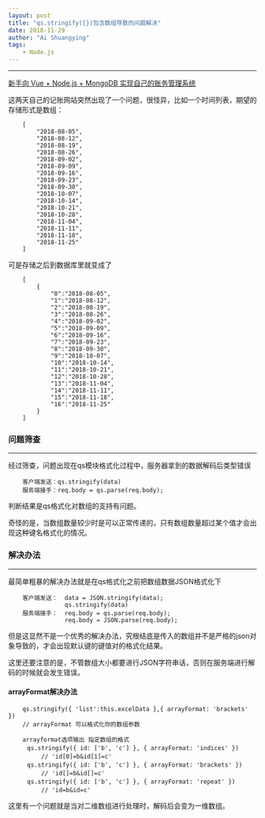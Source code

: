 ```yaml
---
layout: post
title: "qs.stringify({})包含数组导致的问题解决"
date: 2018-11-29
author: "Ai Shuangying"
tags:
	- Node.js
---
```


----------

[新手向 Vue + Node.js + MongoDB 实现自己的账务管理系统](https://github.com/AiYooooo/Ai-Finance)

这两天自己的记账网站突然出现了一个问题，很怪异，比如一个时间列表，期望的存储形式是数组：

```
	[
		"2018-08-05", 
        "2018-08-12", 
        "2018-08-19", 
        "2018-08-26", 
        "2018-09-02", 
        "2018-09-09", 
        "2018-09-16", 
        "2018-09-23", 
        "2018-09-30", 
        "2018-10-07", 
        "2018-10-14", 
        "2018-10-21", 
        "2018-10-28", 
        "2018-11-04", 
        "2018-11-11", 
        "2018-11-18", 
        "2018-11-25"
	]
```

可是存储之后到数据库里就变成了 

```
	[
		{
			"0":"2018-08-05", 
	        "1":"2018-08-12", 
	        "2":"2018-08-19", 
	        "3":"2018-08-26", 
	        "4":"2018-09-02", 
	        "5":"2018-09-09", 
	        "6":"2018-09-16", 
	        "7":"2018-09-23", 
	        "8":"2018-09-30", 
	        "9":"2018-10-07", 
	        "10":"2018-10-14", 
	        "11":"2018-10-21", 
	        "12":"2018-10-28", 
	        "13":"2018-11-04", 
	        "14":"2018-11-11", 
	        "15":"2018-11-18", 
	        "16":"2018-11-25"
	    }
	]
```


### 问题筛查
-------------

经过筛查，问题出现在qs模块格式化过程中，服务器拿到的数据解码后类型错误

```
	客户端发送：qs.stringify(data)
	服务端接手：req.body = qs.parse(req.body);
```

判断结果是qs格式化对数组的支持有问题。

奇怪的是，当数组数量较少时是可以正常传递的，只有数组数量超过某个值才会出现这种键名格式化的情况。

### 解决办法
-------------

最简单粗暴的解决办法就是在qs格式化之前把数组数据JSON格式化下

```
	客户端发送：	data = JSON.stringify(data);
				qs.stringify(data)
	服务端接手：	req.body = qs.parse(req.body);
				req.body = JSON.parse(req.body);
```

但是这显然不是一个优秀的解决办法，究根结底是传入的数组并不是严格的json对象导致的，才会出现默认键的键值对的格式化结果。

这里还要注意的是，不管数组大小都要进行JSON字符串话，否则在服务端进行解码的时候就会发生错误。

#### arrayFormat解决办法

```
	qs.stringify({ 'list':this.excelData },{ arrayFormat: 'brackets' })
	// arrayFormat 可以格式化你的数组参数

	arrayformat选项输出 指定数组的格式
　　	qs.stringify({ id: ['b', 'c'] }, { arrayFormat: 'indices' })
　　		// 'id[0]=b&id[1]=c'
　　	qs.stringify({ id: ['b', 'c'] }, { arrayFormat: 'brackets' })
　　		// 'id[]=b&id[]=c'
　　	qs.stringify({ id: ['b', 'c'] }, { arrayFormat: 'repeat' })
　　		// 'id=b&id=c'
```

这里有一个问题就是当对二维数组进行处理时，解码后会变为一维数组。
